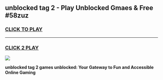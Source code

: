 
## unblocked tag 2 - Play Unblocked Gmaes & Free #58zuz
<h3>
<a href="https://news.freeplayer.one?title=unblocked_tag_2&ref=26F">CLICK TO PLAY</a></h3>
<hr>

<h3>
<a href="https://news.freeplayer.one?title=unblocked_tag_2&ref=26F">CLICK 2 PLAY</a>
  
</h3>

<a href="https://news.freeplayer.one?title=unblocked_tag_2&ref=26F/"><img src="https://clearcache.store/games.png"></a>


**unblocked tag 2 games unblocked: Your Gateway to Fun and Accessible Online Gaming**
